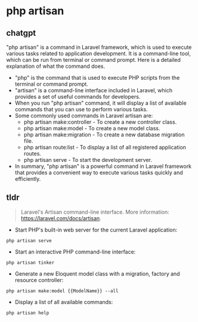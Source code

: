 # php artisan 
## chatgpt 
"php artisan" is a command in Laravel framework, which is used to execute various tasks related to application development. It is a command-line tool, which can be run from terminal or command prompt. Here is a detailed explanation of what the command does.

- "php" is the command that is used to execute PHP scripts from the terminal or command prompt.
- "artisan" is a command-line interface included in Laravel, which provides a set of useful commands for developers.
- When you run "php artisan" command, it will display a list of available commands that you can use to perform various tasks.
- Some commonly used commands in Laravel artisan are:
  - php artisan make:controller - To create a new controller class.
  - php artisan make:model - To create a new model class.
  - php artisan make:migration - To create a new database migration file.
  - php artisan route:list - To display a list of all registered application routes.
  - php artisan serve - To start the development server.
- In summary, "php artisan" is a powerful command in Laravel framework that provides a convenient way to execute various tasks quickly and efficiently. 

## tldr 
 
> Laravel's Artisan command-line interface.
> More information: <https://laravel.com/docs/artisan>.

- Start PHP's built-in web server for the current Laravel application:

`php artisan serve`

- Start an interactive PHP command-line interface:

`php artisan tinker`

- Generate a new Eloquent model class with a migration, factory and resource controller:

`php artisan make:model {{ModelName}} --all`

- Display a list of all available commands:

`php artisan help`

